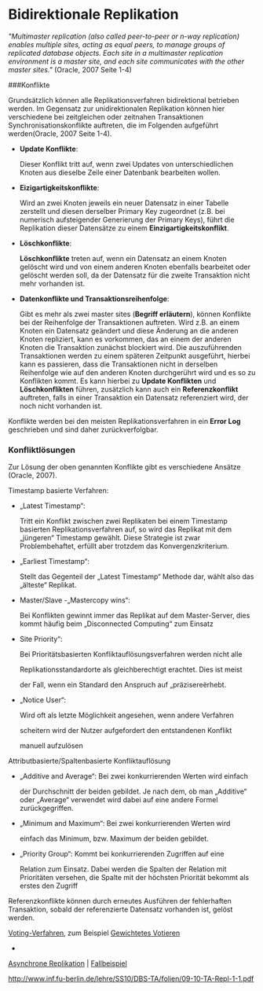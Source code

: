 # Bidirektionale Replikation

*"Multimaster replication (also called peer-to-peer or n-way replication) enables multiple sites, acting as equal peers, to manage groups of replicated database objects. Each site in a multimaster replication environment is a master site, and each site communicates with the other master sites."* (Oracle, 2007 Seite 1-4)

###Konflikte

Grundsätzlich können alle Replikationsverfahren bidirektional betrieben werden. Im Gegensatz zur unidirektionalen Replikation können hier verschiedene bei zeitgleichen oder zeitnahen Transaktionen Synchronisationskonflikte auftreten, die im Folgenden aufgeführt werden(Oracle, 2007 Seite 1-4).

* **Update Konflikte**:

  Dieser Konflikt tritt auf, wenn zwei Updates von unterschiedlichen Knoten aus dieselbe Zeile einer Datenbank bearbeiten wollen.

* **Eizigartigkeitskonflikte**:

  Wird an zwei Knoten jeweils ein neuer Datensatz in einer Tabelle zerstellt und diesen derselber Primary Key zugeordnet (z.B. bei numerisch aufsteigender Generierung der Primary Keys), führt die Replikation dieser Datensätze zu einem **Einzigartigkeitskonflikt**.

* **Löschkonflikte**:

  **Löschkonflikte** treten auf, wenn ein Datensatz an einem Knoten gelöscht wird und von einem anderen Knoten ebenfalls bearbeitet oder gelöscht werden soll, da der Datensatz für die zweite Transaktion nicht mehr vorhanden ist.

* **Datenkonflikte und Transaktionsreihenfolge**:

  Gibt es mehr als zwei master sites (**Begriff erläutern**), können Konflikte bei der Reihenfolge der Transaktionen auftreten. Wird z.B. an einem Knoten ein Datensatz geändert und diese Änderung an die anderen Knoten repliziert, kann es vorkommen, das an einem der anderen Knoten die Transaktion zunächst blockiert wird. Die auszuführenden Transaktionen werden zu einem späteren Zeitpunkt ausgeführt, hierbei kann es passieren, dass die Transaktionen nicht in derselben Reihenfolge wie auf den anderen Knoten durchgerührt wird und es so zu Konflikten kommt. Es kann hierbei zu **Update Konflikten** und **Löschkonflikten** führen, zusätzlich kann auch ein **Referenzkonflikt** auftreten, falls in einer Transaktion ein Datensatz referenziert wird, der noch nicht vorhanden ist.

Konflikte werden bei den meisten Replikationsverfahren in ein **Error Log** geschrieben und sind daher zurückverfolgbar.

### Konfliktlösungen

Zur Lösung der oben genannten Konflikte gibt es verschiedene Ansätze (Oracle, 2007). 



Timestamp basierte Verfahren:

- „Latest Timestamp“:

  Tritt ein Konflikt zwischen zwei Replikaten bei einem Timestamp
  basierten Replikationsverfahren auf, so wird das Replikat mit dem
  „jüngeren“ Timestamp gewählt. Diese Strategie ist zwar
  Problembehaftet, erfüllt aber trotzdem das Konvergenzkriterium.

- „Earliest Timestamp“:

  Stellt das Gegenteil der „Latest Timestamp“ Methode dar, wählt also
  das „älteste“ Replikat.

- Master/Slave -„Mastercopy wins“:

  Bei Konflikten gewinnt immer das Replikat auf dem Master-Server,
  dies kommt häufig beim „Disconnected Computing“ zum Einsatz

- Site Priority“:

  Bei Prioritätsbasierten Konfliktauflösungsverfahren werden nicht alle

  Replikationsstandardorte als gleichberechtigt erachtet. Dies ist meist

  der Fall, wenn ein Standard den Anspruch auf „präzisereërhebt.

- „Notice User“:

  Wird oft als letzte Möglichkeit angesehen, wenn andere Verfahren

  scheitern wird der Nutzer aufgefordert den entstandenen Konflikt

  manuell aufzulösen

Attributbasierte/Spaltenbasierte Konfliktauflösung

- „Additive and Average“: Bei zwei konkurrierenden Werten wird einfach

  der Durchschnitt der beiden gebildet. Je nach dem, ob man „Additive“
  oder „Average“ verwendet wird dabei auf eine andere Formel
  zurückgegriffen.

- „Minimum and Maximum“: Bei zwei konkurrierenden Werten wird

  einfach das Minimum, bzw. Maximum der beiden gebildet.

- „Priority Group“: Kommt bei konkurrierenden Zugriffen auf eine

  Relation zum Einsatz. Dabei werden die Spalten der Relation mit
  Prioritäten versehen, die Spalte mit der höchsten Priorität bekommt
  als erstes den Zugriff

Referenzkonflikte können durch erneutes Ausführen der fehlerhaften Transaktion, sobald der referenzierte Datensatz vorhanden ist, gelöst werden.

[Voting-Verfahren](https://de.wikipedia.org/w/index.php?title=Voting-Verfahren&action=edit&redlink=1), zum Beispiel [Gewichtetes Votieren](https://de.wikipedia.org/wiki/Gewichtetes_Votieren)


* ​

[Asynchrone Replikation](05_asynchronous_replication.md) | [Fallbeispiel]((07_example.md))

http://www.inf.fu-berlin.de/lehre/SS10/DBS-TA/folien/09-10-TA-Repl-1-1.pdf